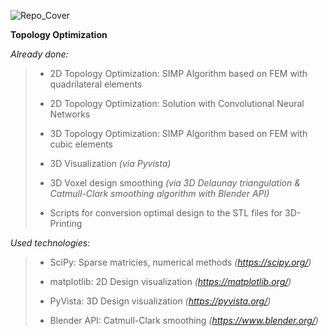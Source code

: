 ![Repo_Cover](https://github.com/MihailTsybakov/TopologyOptimization/assets/62279777/6bbfbb43-3e34-425f-84ac-4b7f2f0cb92e)

<b>Topology Optimization</b>

<i>Already done:</i>

> - 2D Topology Optimization: SIMP Algorithm based on FEM with quadrilateral elements
>   
> - 2D Topology Optimization: Solution with Convolutional Neural Networks 
>
> - 3D Topology Optimization: SIMP Algorithm based on FEM with cubic elements
>
> - 3D Visualization <i>(via Pyvista)</i>
>
> - 3D Voxel design smoothing <i>(via 3D Delaunay triangulation & Catmull-Clark smoothing algorithm with Blender API)</i>
>
> - Scripts for conversion optimal design to the STL files for 3D-Printing

<i>Used technologies:</i>

> - SciPy: Sparse matricies, numerical methods <i>(https://scipy.org/)</i>
>
> - matplotlib: 2D Design visualization <i>(https://matplotlib.org/)</i>
>
> - PyVista: 3D Design visualization <i>(https://pyvista.org/)</i>
>
> - Blender API: Catmull-Clark smoothing <i>(https://www.blender.org/)</i>
